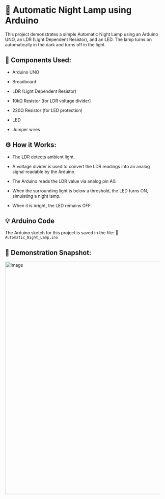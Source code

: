 # 🌙 Automatic Night Lamp using Arduino
This project demonstrates a simple Automatic Night Lamp using an Arduino UNO, an LDR (Light Dependent Resistor), and an LED. The lamp turns on automatically in the dark and turns off in the light.

## 🔧 Components Used:
- Arduino UNO

- Breadboard

- LDR (Light Dependent Resistor)

- 10kΩ Resistor (for LDR voltage divider)

- 220Ω Resistor (for LED protection)

- LED

- Jumper wires

## ⚙️ How it Works:
- The LDR detects ambient light.

- A voltage divider is used to convert the LDR readings into an analog signal readable by the Arduino.

- The Arduino reads the LDR value via analog pin A0.

- When the surrounding light is below a threshold, the LED turns ON, simulating a night lamp.

- When it is bright, the LED remains OFF.

## 💡 Arduino Code
The Arduino sketch for this project is saved in the file:
📂 `Automatic_Night_Lamp.ino`

## 📸 Demonstration Snapshot:
<img width="1414" height="754" alt="image" src="https://github.com/user-attachments/assets/e8c60d9c-c9a4-4e77-b840-b60c6f7eba8d" />
